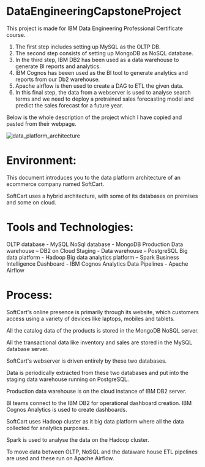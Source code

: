 # DataEngineeringCapstoneProject
This project is made for IBM Data Engineering Professional Certificate course.

1. The first step includes setting up MySQL as the OLTP DB.
2. The second step consists of setting up MongoDB as NoSQL database. 
3. In the third step, IBM DB2 has been used as a data warehouse to generate BI reports and analytics.
4. IBM Cognos has beeen used as the BI tool to generate analytics and reports from our Db2 warehouse.
5. Apache airflow is then used to create a DAG to ETL the given data.
6. In this final step, the data from a webserver is used to analyse search terms and we need to deploy a pretrained sales forecasting model and predict the sales forecast for a future year.


Below is the whole description of the project which I have copied and pasted from their webpage.

![data_platform_architecture](https://user-images.githubusercontent.com/54864005/202037480-fad67e1c-9351-4e63-8484-1264e6171726.png)


# Environment:
This document introduces you to the data platform architecture of an ecommerce company named SoftCart.

SoftCart uses a hybrid architecture, with some of its databases on premises and some on cloud.

# Tools and Technologies:
OLTP database - MySQL
NoSql database - MongoDB
Production Data warehouse – DB2 on Cloud
Staging - Data warehouse – PostgreSQL
Big data platform - Hadoop
Big data analytics platform – Spark
Business Intelligence Dashboard - IBM Cognos Analytics
Data Pipelines - Apache Airflow

# Process:
SoftCart's online presence is primarily through its website, which customers access using a variety of devices like laptops, mobiles and tablets.

All the catalog data of the products is stored in the MongoDB NoSQL server.

All the transactional data like inventory and sales are stored in the MySQL database server.

SoftCart's webserver is driven entirely by these two databases.

Data is periodically extracted from these two databases and put into the staging data warehouse running on PostgreSQL.

Production data warehouse is on the cloud instance of IBM DB2 server.

BI teams connect to the IBM DB2 for operational dashboard creation. IBM Cognos Analytics is used to create dashboards.

SoftCart uses Hadoop cluster as it big data platform where all the data collected for analytics purposes.

Spark is used to analyse the data on the Hadoop cluster.

To move data between OLTP, NoSQL and the dataware house ETL pipelines are used and these run on Apache Airflow.
